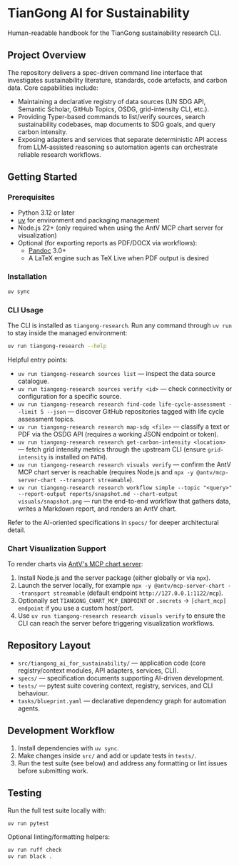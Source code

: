 # TianGong AI for Sustainability

Human-readable handbook for the TianGong sustainability research CLI.

## Project Overview

The repository delivers a spec-driven command line interface that investigates sustainability literature, standards, code artefacts, and carbon data. Core capabilities include:

- Maintaining a declarative registry of data sources (UN SDG API, Semantic Scholar, GitHub Topics, OSDG, grid-intensity CLI, etc.).
- Providing Typer-based commands to list/verify sources, search sustainability codebases, map documents to SDG goals, and query carbon intensity.
- Exposing adapters and services that separate deterministic API access from LLM-assisted reasoning so automation agents can orchestrate reliable research workflows.

## Getting Started

### Prerequisites

- Python 3.12 or later
- [uv](https://docs.astral.sh/uv/) for environment and packaging management
- Node.js 22+ (only required when using the AntV MCP chart server for visualization)
- Optional (for exporting reports as PDF/DOCX via workflows):
  - [Pandoc](https://pandoc.org/) 3.0+
  - A LaTeX engine such as TeX Live when PDF output is desired

### Installation

```bash
uv sync
```

### CLI Usage

The CLI is installed as `tiangong-research`. Run any command through `uv run` to stay inside the managed environment:

```bash
uv run tiangong-research --help
```

Helpful entry points:

- `uv run tiangong-research sources list` — inspect the data source catalogue.
- `uv run tiangong-research sources verify <id>` — check connectivity or configuration for a specific source.
- `uv run tiangong-research research find-code life-cycle-assessment --limit 5 --json` — discover GitHub repositories tagged with life cycle assessment topics.
- `uv run tiangong-research research map-sdg <file>` — classify a text or PDF via the OSDG API (requires a working JSON endpoint or token).
- `uv run tiangong-research research get-carbon-intensity <location>` — fetch grid intensity metrics through the upstream CLI (ensure `grid-intensity` is installed on `PATH`).
- `uv run tiangong-research research visuals verify` — confirm the AntV MCP chart server is reachable (requires Node.js and `npx -y @antv/mcp-server-chart --transport streamable`).
- `uv run tiangong-research research workflow simple --topic "<query>" --report-output reports/snapshot.md --chart-output visuals/snapshot.png` — run the end-to-end workflow that gathers data, writes a Markdown report, and renders an AntV chart.

Refer to the AI-oriented specifications in `specs/` for deeper architectural detail.

### Chart Visualization Support

To render charts via [AntV's MCP chart server](https://github.com/antvis/mcp-server-chart):

1. Install Node.js and the server package (either globally or via `npx`).
2. Launch the server locally, for example `npx -y @antv/mcp-server-chart --transport streamable` (default endpoint `http://127.0.0.1:1122/mcp`).
3. Optionally set `TIANGONG_CHART_MCP_ENDPOINT` or `.secrets` → `[chart_mcp] endpoint` if you use a custom host/port.
4. Use `uv run tiangong-research research visuals verify` to ensure the CLI can reach the server before triggering visualization workflows.

## Repository Layout

- `src/tiangong_ai_for_sustainability/` — application code (core registry/context modules, API adapters, services, CLI).
- `specs/` — specification documents supporting AI-driven development.
- `tests/` — pytest suite covering context, registry, services, and CLI behaviour.
- `tasks/blueprint.yaml` — declarative dependency graph for automation agents.

## Development Workflow

1. Install dependencies with `uv sync`.
2. Make changes inside `src/` and add or update tests in `tests/`.
3. Run the test suite (see below) and address any formatting or lint issues before submitting work.

## Testing

Run the full test suite locally with:

```bash
uv run pytest
```

Optional linting/formatting helpers:

```bash
uv run ruff check
uv run black .
```

